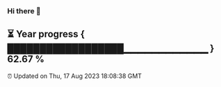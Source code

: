### Hi there 👋
⏳ Year progress { ██████████████████▁▁▁▁▁▁▁▁▁▁▁▁ } 62.67 %
---
⏰ Updated on Thu, 17 Aug 2023 18:08:38 GMT

